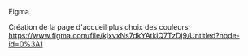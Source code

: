 Figma

Création de la page d'accueil plus choix des couleurs:
https://www.figma.com/file/kjxvxNs7dkYAtkiQ7TzDj9/Untitled?node-id=0%3A1
